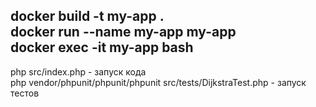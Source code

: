 docker build -t my-app .  
docker run --name my-app my-app  
docker exec -it my-app bash
---
php src/index.php - запуск кода  
php vendor/phpunit/phpunit/phpunit src/tests/DijkstraTest.php - запуск тестов
